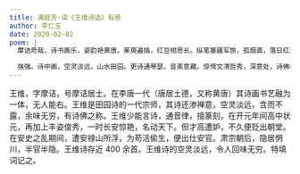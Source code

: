```yaml
---
title: 满庭芳·读《王维诗选》有感
author: 李仁玉
date: 2020-02-02
poem: |
  摩诘奇哉，诗书画乐，姿韵艳黄唐。茱萸遍插，红豆相思长。纵笔塞疆军旅，孤烟直，落日红光。朝堂恶，园通混世，半隐终南山。

  强强。诗中画，空灵淡远，山水田园。更诗通琴瑟，音美意藏。惊愕文清哲秀，深意处，诗佛相搀。千年后，吾歌摩诘，一曲《满庭芳》！
---
```


王维，字摩诘，号摩诘居士。在李唐一代（唐居土德，又称黄唐）其诗画书艺融为一体，无人能右。王维是田园诗的一代宗师，其诗还渗禅意，空灵淡远，含而不露，余味无穷，有诗佛之称。王维少能言诗，通音律，擅篆刻，在开元年间高中状元，再加上丰姿俊秀，一时长安惊艳，名动天下。但才高遭妒，不久便贬出朝堂。在安史之乱期间，遭安禄山所浮，为苟活偷生，便出仕安官。肃宗朝后，隐居惘川，半官半隐。王维诗存近 400 余首。王维诗的空灵淡远，令人回味无穷。特填词记之。

